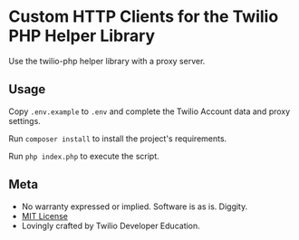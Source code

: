 # Custom HTTP Clients for the Twilio PHP Helper Library

Use the twilio-php helper library with a proxy server.

## Usage

Copy `.env.example` to `.env` and complete the Twilio Account data and proxy settings.

Run `composer install` to install the project's requirements.

Run `php index.php` to execute the script.

## Meta

* No warranty expressed or implied. Software is as is. Diggity.
* [MIT License](http://www.opensource.org/licenses/mit-license.html)
* Lovingly crafted by Twilio Developer Education.
